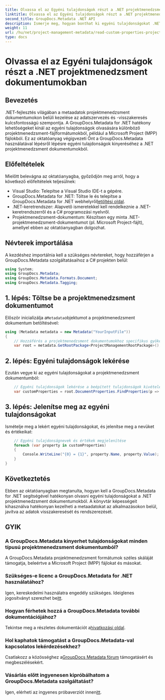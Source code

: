 ```yaml
---
title: Olvassa el az Egyéni tulajdonságok részt a .NET projektmenedzsment dokumentumokban
linktitle: Olvassa el az Egyéni tulajdonságok részt a .NET projektmenedzsment dokumentumokban
second_title: GroupDocs.Metadata .NET API
description: Ismerje meg, hogyan bonthat ki egyéni tulajdonságokat .NET-projektkezelési dokumentumokból a GroupDocs.Metadata for .NET használatával. Javítsa metaadatkezelését.
weight: 11
url: /hu/net/project-management-metadata/read-custom-properties-project-management-documents/
type: docs
---
```

# Olvassa el az Egyéni tulajdonságok részt a .NET projektmenedzsment dokumentumokban

## Bevezetés
.NET-fejlesztés világában a metaadatok projektmenedzsment dokumentumokon belüli kezelése az adatszervezés és -visszakeresés kulcsfontosságú szempontja. A GroupDocs.Metadata for .NET hatékony lehetőségeket kínál az egyéni tulajdonságok olvasására különböző projektmenedzsment-fájlformátumokból, például a Microsoft Project (MPP) fájlokból. Ez az oktatóanyag végigvezeti Önt a GroupDocs.Metadata használatával lépésről lépésre egyéni tulajdonságok kinyeréséhez a .NET projektmenedzsment dokumentumokból.
## Előfeltételek
Mielőtt belevágna az oktatóanyagba, győződjön meg arról, hogy a következő előfeltételek teljesülnek:
- Visual Studio: Telepítse a Visual Studio IDE-t a gépére.
-  GroupDocs.Metadata for .NET: Töltse le és telepítse a GroupDocs.Metadata for .NET webhelyről[letöltési oldal](https://releases.groupdocs.com/metadata/net/).
- .NET-keretrendszer: Alapvető ismeretekkel kell rendelkeznie a .NET-keretrendszerről és a C# programozási nyelvről.
- Projektmenedzsment-dokumentum: Készítsen egy minta .NET-projektmenedzsment-dokumentumot (pl. Microsoft Project-fájlt), amellyel ebben az oktatóanyagban dolgozhat.

## Névterek importálása
A kezdéshez importálnia kell a szükséges névtereket, hogy hozzáférjen a GroupDocs.Metadata szolgáltatásaihoz a C# projekten belül:
```csharp
using System;
using GroupDocs.Metadata;
using GroupDocs.Metadata.Formats.Document;
using GroupDocs.Metadata.Tagging;
```
## 1. lépés: Töltse be a projektmenedzsment dokumentumot
 Először inicializálja a`Metadata`objektumot a projektmenedzsment dokumentum betöltésével:
```csharp
using (Metadata metadata = new Metadata("YourInputFile"))
{
    // Hozzáférés a projektmenedzsment dokumentumokhoz specifikus gyökércsomaghoz
    var root = metadata.GetRootPackage<ProjectManagementRootPackage>();
```
## 2. lépés: Egyéni tulajdonságok lekérése
Ezután vegye ki az egyéni tulajdonságokat a projektmenedzsment dokumentumból:
```csharp
    // Egyéni tulajdonságok lekérése a beépített tulajdonságok kivételével
    var customProperties = root.DocumentProperties.FindProperties(p => !p.Tags.Contains(Tags.Document.BuiltIn));
```
## 3. lépés: Jelenítse meg az egyéni tulajdonságokat
Ismételje meg a lekért egyéni tulajdonságokat, és jelenítse meg a nevüket és értékeikat:
```csharp
    // Egyéni tulajdonságnevek és értékek megjelenítése
    foreach (var property in customProperties)
    {
        Console.WriteLine("{0} = {1}", property.Name, property.Value);
    }
}
```

## Következtetés
Ebben az oktatóanyagban megtanulta, hogyan kell a GroupDocs.Metadata for .NET segítségével hatékonyan olvasni egyéni tulajdonságokat a .NET projektmenedzsment dokumentumokból. A könyvtár képességeit kihasználva hatékonyan kezelheti a metaadatokat az alkalmazásokon belül, javítva az adatok visszakeresését és rendszerezését.

## GYIK
### A GroupDocs.Metadata kinyerhet tulajdonságokat minden típusú projektmenedzsment dokumentumból?
A GroupDocs.Metadata projektmenedzsment formátumok széles skáláját támogatja, beleértve a Microsoft Project (MPP) fájlokat és másokat.
### Szükséges-e licenc a GroupDocs.Metadata for .NET használatához?
 Igen, kereskedelmi használatra engedély szükséges. Ideiglenes jogosítványt szerezhet be[itt](https://purchase.groupdocs.com/temporary-license/).
### Hogyan férhetek hozzá a GroupDocs.Metadata további dokumentációjához?
 Tekintse meg a részletes dokumentációt a[hivatkozási oldal](https://tutorials.groupdocs.com/metadata/net/).
### Hol kaphatok támogatást a GroupDocs.Metadata-val kapcsolatos lekérdezésekhez?
 Csatlakozz a közösséghez a[GroupDocs Metadata fórum](https://forum.groupdocs.com/c/metadata/14) támogatásért és megbeszélésekért.
### Vásárlás előtt ingyenesen kipróbálhatom a GroupDocs.Metadata szolgáltatást?
 Igen, elérheti az ingyenes próbaverziót innen[itt](https://releases.groupdocs.com/).